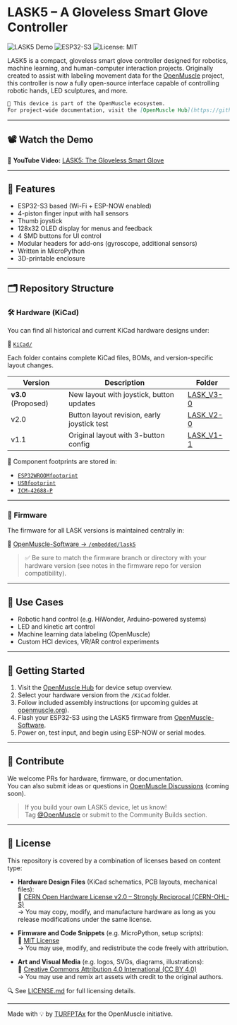 # LASK5 – A Gloveless Smart Glove Controller

![LASK5 Demo](https://img.shields.io/badge/Open%20Source-Yes-brightgreen)
![ESP32-S3](https://img.shields.io/badge/MCU-ESP32--S3-blue)
![License: MIT](https://img.shields.io/badge/License-MIT-yellow.svg)

LASK5 is a compact, gloveless smart glove controller designed for robotics, machine learning, and human-computer interaction projects. Originally created to assist with labeling movement data for the [OpenMuscle](https://openmuscle.org) project, this controller is now a fully open-source interface capable of controlling robotic hands, LED sculptures, and more.

```markdown
📌 This device is part of the OpenMuscle ecosystem.  
For project-wide documentation, visit the [OpenMuscle Hub](https://github.com/Open-Muscle/OpenMuscle-Hub).
```

---

## 📽️ Watch the Demo

🎥 **YouTube Video:** [LASK5: The Gloveless Smart Glove](https://youtu.be/DJxaf0ww6us)

---

## 🔧 Features

- ESP32-S3 based (Wi-Fi + ESP-NOW enabled)
- 4-piston finger input with hall sensors
- Thumb joystick
- 128x32 OLED display for menus and feedback
- 4 SMD buttons for UI control
- Modular headers for add-ons (gyroscope, additional sensors)
- Written in MicroPython
- 3D-printable enclosure

---

## 🗂️ Repository Structure

### 🛠️ Hardware (KiCad)

You can find all historical and current KiCad hardware designs under:

📂 [`KiCad/`](https://github.com/Open-Muscle/OpenMuscle-LASK5/tree/main/KiCad)

Each folder contains complete KiCad files, BOMs, and version-specific layout changes.

| Version | Description | Folder |
|---------|-------------|--------|
| **v3.0** (Proposed) | New layout with joystick, button updates | [LASK_V3-0](https://github.com/Open-Muscle/OpenMuscle-LASK5/tree/main/KiCad/LASK_V3-0) |
| v2.0 | Button layout revision, early joystick test | [LASK_V2-0](https://github.com/Open-Muscle/OpenMuscle-LASK5/tree/main/KiCad/LASK_V2-0) |
| v1.1 | Original layout with 3-button config | [LASK_V1-1](https://github.com/Open-Muscle/OpenMuscle-LASK5/tree/main/KiCad/LASK_V1-1) |

🧩 Component footprints are stored in:
- [`ESP32WROOMfootprint`](https://github.com/Open-Muscle/OpenMuscle-LASK5/tree/main/KiCad/ESP32WROOMfootprint)
- [`USBfootprint`](https://github.com/Open-Muscle/OpenMuscle-LASK5/tree/main/KiCad/USBfootprint)
- [`ICM-42688-P`](https://github.com/Open-Muscle/OpenMuscle-LASK5/tree/main/KiCad/ICM-42688-P)

---

### 💾 Firmware

The firmware for all LASK versions is maintained centrally in:

📂 [OpenMuscle-Software → `/embedded/lask5`](https://github.com/Open-Muscle/OpenMuscle-Software/tree/main/embedded/lask5)

> ✅ Be sure to match the firmware branch or directory with your hardware version (see notes in the firmware repo for version compatibility).

---

## 🧠 Use Cases

- Robotic hand control (e.g. HiWonder, Arduino-powered systems)
- LED and kinetic art control
- Machine learning data labeling (OpenMuscle)
- Custom HCI devices, VR/AR control experiments

---

## 🚀 Getting Started

1. Visit the [OpenMuscle Hub](https://github.com/Open-Muscle/OpenMuscle-Hub) for device setup overview.
2. Select your hardware version from the `/KiCad` folder.
3. Follow included assembly instructions (or upcoming guides at [openmuscle.org](https://openmuscle.org)).
4. Flash your ESP32-S3 using the LASK5 firmware from [OpenMuscle-Software](https://github.com/Open-Muscle/OpenMuscle-Software).
5. Power on, test input, and begin using ESP-NOW or serial modes.

---

## 🤝 Contribute

We welcome PRs for hardware, firmware, or documentation.  
You can also submit ideas or questions in [OpenMuscle Discussions](https://github.com/Open-Muscle/OpenMuscle-Hub/discussions) (coming soon).

> If you build your own LASK5 device, let us know!  
> Tag [@OpenMuscle](https://github.com/Open-Muscle) or submit to the Community Builds section.

---

## 📜 License

This repository is covered by a combination of licenses based on content type:

- **Hardware Design Files** (KiCad schematics, PCB layouts, mechanical files):  
  📄 [CERN Open Hardware License v2.0 – Strongly Reciprocal (CERN-OHL-S)](https://ohwr.org/cern_ohl_s_v2.txt)  
  → You may copy, modify, and manufacture hardware as long as you release modifications under the same license.

- **Firmware and Code Snippets** (e.g. MicroPython, setup scripts):  
  📄 [MIT License](https://opensource.org/licenses/MIT)  
  → You may use, modify, and redistribute the code freely with attribution.

- **Art and Visual Media** (e.g. logos, SVGs, diagrams, illustrations):  
  🎨 [Creative Commons Attribution 4.0 International (CC BY 4.0)](https://creativecommons.org/licenses/by/4.0/)  
  → You may use and remix art assets with credit to the original authors.
  
🔍 See [LICENSE.md](../LICENSE.md) for full licensing details.


---

Made with 💡 by [TURFPTAx](https://github.com/turfptax) for the OpenMuscle initiative.
